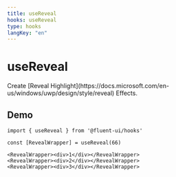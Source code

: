 ```yaml
---
title: useReveal
hooks: useReveal
type: hooks
langKey: "en"
---
```


# useReveal

<p class="description">Create [Reveal Highlight](https://docs.microsoft.com/en-us/windows/uwp/design/style/reveal) Effects.</p>

## Demo

```tsx
import { useReveal } from '@fluent-ui/hooks'

const [RevealWrapper] = useReveal(66)

<RevealWrapper><div>1</div></RevealWrapper>
<RevealWrapper><div>2</div></RevealWrapper>
<RevealWrapper><div>3</div></RevealWrapper>
```
